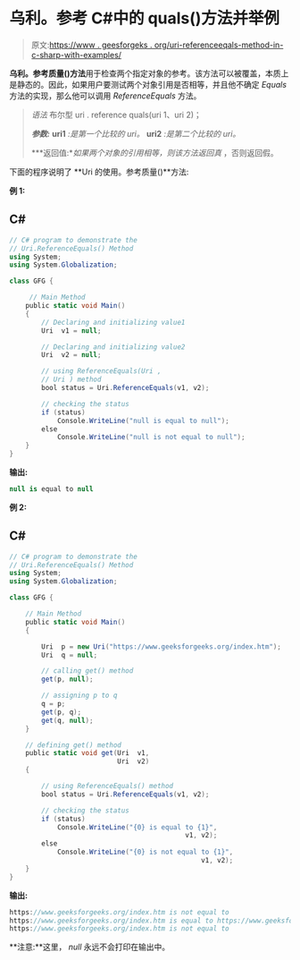 # 乌利。参考 C#中的 quals()方法并举例

> 原文:[https://www . geesforgeks . org/uri-referenceeqals-method-in-c-sharp-with-examples/](https://www.geeksforgeeks.org/uri-referenceequals-method-in-c-sharp-with-examples/)

**乌利。参考质量()方法**用于检查两个指定对象的参考。该方法可以被覆盖，本质上是静态的。因此，如果用户要测试两个对象引用是否相等，并且他不确定 *Equals* 方法的实现，那么他可以调用 *ReferenceEquals* 方法。

> *语法* 布尔型 uri . reference quals(uri 1、uri 2)；
> 
> ***参数:***
> **uri1** *:是第一个比较的 uri。*
> **uri2** *:是第二个比较的 uri。*
> 
> ***返回值:**如果两个对象的引用相等，则该方法返回真* ，否则返回假。

下面的程序说明了 **Uri 的使用。参考质量()**方法:

**例 1:**

## C#

```cs
// C# program to demonstrate the 
// Uri.ReferenceEquals() Method 
using System; 
using System.Globalization; 

class GFG { 

     // Main Method 
    public static void Main() 
    { 
        // Declaring and initializing value1 
        Uri  v1 = null; 

        // Declaring and initializing value2 
        Uri  v2 = null; 

        // using ReferenceEquals(Uri , 
        // Uri ) method 
        bool status = Uri.ReferenceEquals(v1, v2); 

        // checking the status 
        if (status) 
            Console.WriteLine("null is equal to null"); 
        else
            Console.WriteLine("null is not equal to null"); 
    } 
}
```

**输出:**

```cs
null is equal to null

```

**例 2:**

## C#

```cs
// C# program to demonstrate the 
// Uri.ReferenceEquals() Method 
using System; 
using System.Globalization; 

class GFG { 

    // Main Method 
    public static void Main() 
    { 

        Uri  p = new Uri("https://www.geeksforgeeks.org/index.htm"); 
        Uri  q = null; 

        // calling get() method 
        get(p, null); 

        // assigning p to q 
        q = p; 
        get(p, q); 
        get(q, null); 
    } 

    // defining get() method 
    public static void get(Uri  v1, 
                           Uri  v2) 
    { 

        // using ReferenceEquals() method 
        bool status = Uri.ReferenceEquals(v1, v2); 

        // checking the status 
        if (status) 
            Console.WriteLine("{0} is equal to {1}", 
                                            v1, v2); 
        else
            Console.WriteLine("{0} is not equal to {1}", 
                                                v1, v2); 
    } 
}
```

**输出:**

```cs
https://www.geeksforgeeks.org/index.htm is not equal to 
https://www.geeksforgeeks.org/index.htm is equal to https://www.geeksforgeeks.org/index.htm
https://www.geeksforgeeks.org/index.htm is not equal to 

```

**注意:**这里， *null* 永远不会打印在输出中。